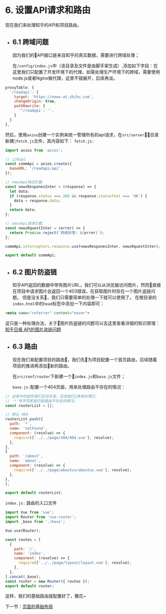# 6. 设置API请求和路由

现在我们来处理知乎的API和项目路由。

* ## 6.1 跨域问题

  因为我们的API接口是来自知乎的真实数据，需要进行跨域处理；

  在`/config/index.js`中（该目录及文件是由脚手架生成）,添加如下字段：在这里我们只配置了开发环境下的代理，如需处理生产环境下的跨域，需要使用node.js或者Nginx做代理，这里不错展开，后续再谈。
```javascript
proxyTable: {
  '/readapi': {
    target: 'https://news-at.zhihu.com',
    changeOrigin: true,
    pathRewrite: {
      '^/readapi': '',
    }
  }
},
```
  然后，使用`axios`创建一个实例来统一管理所有的api请求，在`src/server`目录新建`fetch.js`文件，其内容如下：
  `fetch.js:`
```javascript
import axios from 'axios';

// 公共api
const commApi = axios.create({
  baseURL: '/readapi/api',
});

// newsApi响应拦截
const newsResponesInter = (response) => {
  let data;
  if (response.status === 200 && response.statusText === 'OK') {
    data = response.data;
  }
  return data;
};

// newsApi请求拦截
const newsRquestInter = (error) => {
  return Promise.reject(`网络异常: ${error}`);
};

commApi.interceptors.response.use(newsResponesInter, newsRquestInter);

export default commApi;
```
* ## 6.2 图片防盗链

  知乎API返回的数据中带有图片URL，我们可以从浏览器访问图片，然而直接在项目中请求图片会返回一个403错误，在获取图片时存在一个图片盗链问题。
  但是没关系，我们只需要简单的处理一下就可以使用了。
  在根目录的`index.html`中的`head`标签中添加一下内容即可：
```html
<meta name="referrer" content="never">
```
  这只是一种处理办法，关于图片防盗链的问题可以去这里查看详细的知识原理：[知乎日报 API的图片盗链问题](https://www.cnblogs.com/dongcanliang/archive/2017/04/01/6655061.html)

* ## 6.3 路由
  现在我们来配置项目的路由，我们先为项目配置一个首页路由，后续随着项目的推进再添加新的路由。

  在`src/conf/router`下新建一个`index.js`和`base.js`文件；

  `base.js:`配置一个404页面，用来处理路由不存在的情况：
```javascript
// 这其中的组件我们还没开发，后续我们再来处理它。
// '*'号字符即是匹配路由不存在的情况。
const routerList = [];

// 默认 404
routerList.push({
  path: '*',
  name: 'notFound',
  component: (resolve) => {
    require(['../../page/404/404.vue'], resolve);
  },
},
{
  path: '/about',
  name: 'about',
  component: (resolve) => {
    require(['../../page/aboutus/aboutus.vue'], resolve);
  },
},
);

export default routerList;
```
  `index.js:` 路由的入口文件
```javascript
import Vue from 'vue';
import Router from 'vue-router';
import _base from './base';

Vue.use(Router);

const routes = [
  {
    path: '/',
    name: 'index',
    component: (resolve) => {
      require(['../../page/layout/layout.vue'], resolve);
    },
  },
].concat(_base);
const router = new Router({ routes });
export default router;
```
  这样，我们的基础路由就配置好了，撒花~

下一节：<a href="./页面的基础布局.md">页面的基础布局</a>
  